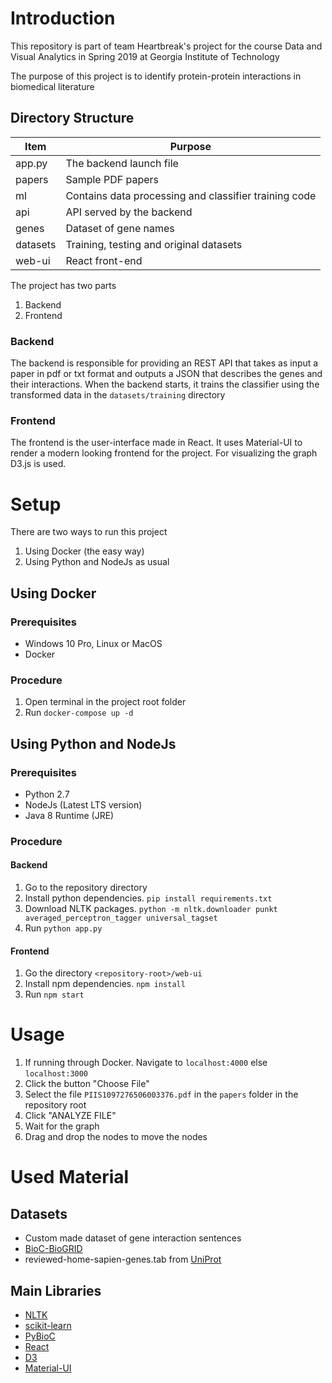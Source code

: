 # Introduction
This repository is part of team Heartbreak's project for the course Data and Visual Analytics
in Spring 2019 at Georgia Institute of Technology

The purpose of this project is to identify protein-protein interactions in biomedical literature

## Directory Structure
| Item                  | Purpose                                               |
| ---                   | ---                                                   |
| app.py                | The backend launch file                               |
| papers                | Sample PDF papers                                     |
| ml                    | Contains data processing and classifier training code |
| api                   | API served by the backend                             |
| genes                 | Dataset of gene names                                 |
| datasets              | Training, testing and original datasets               |
| web-ui                | React front-end                                       |

The project has two parts
1. Backend
2. Frontend

### Backend
The backend is responsible for providing an REST API that takes as input a paper in pdf or txt
format and outputs a JSON that describes the genes and their interactions.
When the backend starts, it trains the classifier using the transformed data in the
`datasets/training` directory

### Frontend
The frontend is the user-interface made in React. It uses Material-UI to render a modern looking
frontend for the project. For visualizing the graph D3.js is used.


# Setup
There are two ways to run this project
1. Using Docker (the easy way)
2. Using Python and NodeJs as usual

## Using Docker
### Prerequisites
* Windows 10 Pro, Linux or MacOS
* Docker

### Procedure
1. Open terminal in the project root folder
2. Run `docker-compose up -d`

## Using Python and NodeJs
### Prerequisites
* Python 2.7
* NodeJs (Latest LTS version)
* Java 8 Runtime (JRE)

### Procedure
#### Backend
1. Go to the repository directory
2. Install python dependencies. `pip install requirements.txt`
3. Download NLTK packages. `python -m nltk.downloader punkt averaged_perceptron_tagger universal_tagset`
4. Run `python app.py`

#### Frontend
1. Go the directory `<repository-root>/web-ui`
2. Install npm dependencies. `npm install`
3. Run `npm start`


# Usage
1. If running through Docker. Navigate to `localhost:4000` else `localhost:3000`
2. Click the button "Choose File"
3. Select the file `PIIS1097276506003376.pdf` in the `papers` folder in the repository root
4. Click "ANALYZE FILE"
5. Wait for the graph
6. Drag and drop the nodes to move the nodes


# Used Material
## Datasets
* Custom made dataset of gene interaction sentences
* [BioC-BioGRID](ftp://ftp.ncbi.nlm.nih.gov/pub/wilbur/BioC-BioGRID/)
* reviewed-home-sapien-genes.tab from [UniProt](https://www.uniprot.org/uniprot/?query=*&fil=reviewed%3Ayes+AND+organism%3A%22Homo+sapiens+%28Human%29+%5B9606%5D%22)

## Main Libraries
* [NLTK](https://www.nltk.org/)
* [scikit-learn](https://scikit-learn.org/stable/)
* [PyBioC](https://github.com/2mh/PyBioC)
* [React](https://reactjs.org/)
* [D3](https://d3js.org/)
* [Material-UI](https://material-ui.com/)
